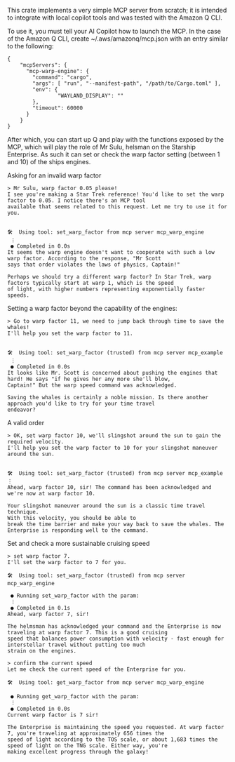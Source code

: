 This crate implements a very simple MCP server from scratch; it is intended to integrate with local copilot tools and was tested with the Amazon Q CLI.

To use it, you must tell your AI Copilot how to launch the MCP. In the case of the Amazon Q CLI, create ~/.aws/amazonq/mcp.json with an entry similar to the following:

```
{
    "mcpServers": {
      "mcp-warp-engine": {
        "command": "cargo",
        "args": [ "run", "--manifest-path", "/path/to/Cargo.toml" ],
        "env": {
                "WAYLAND_DISPLAY": ""
        },
        "timeout": 60000
      }
    }
}
```

After which, you can start up Q and play with the functions exposed by the MCP, which will play the role of Mr Sulu, helsman on the Starship Enterprise.
As such it can set or check the warp factor setting (between 1 and 10) of the ships engines.

Asking for an invalid warp factor
```
> Mr Sulu, warp factor 0.05 please!
I see you're making a Star Trek reference! You'd like to set the warp factor to 0.05. I notice there's an MCP tool
available that seems related to this request. Let me try to use it for you.


🛠️  Using tool: set_warp_factor from mcp server mcp_warp_engine
 ⋮
 ● Completed in 0.0s
It seems the warp engine doesn't want to cooperate with such a low warp factor. According to the response, "Mr Scott
says that order violates the laws of physics, Captain!"

Perhaps we should try a different warp factor? In Star Trek, warp factors typically start at warp 1, which is the speed
of light, with higher numbers representing exponentially faster speeds.
```

Setting a warp factor beyond the capability of the engines:
```
> Go to warp factor 11, we need to jump back through time to save the whales!
I'll help you set the warp factor to 11.


🛠️  Using tool: set_warp_factor (trusted) from mcp server mcp_example
 ⋮
 ● Completed in 0.0s
It looks like Mr. Scott is concerned about pushing the engines that hard! He says "if he gives her any more she'll blow,
Captain!" But the warp speed command was acknowledged.

Saving the whales is certainly a noble mission. Is there another approach you'd like to try for your time travel
endeavor?
```

A valid order
```
> OK, set warp factor 10, we'll slingshot around the sun to gain the required velocity.
I'll help you set the warp factor to 10 for your slingshot maneuver around the sun.


🛠️  Using tool: set_warp_factor (trusted) from mcp server mcp_example
⋮
Ahead, warp factor 10, sir! The command has been acknowledged and we're now at warp factor 10.

Your slingshot maneuver around the sun is a classic time travel technique.
With this velocity, you should be able to
break the time barrier and make your way back to save the whales. The Enterprise is responding well to the command.
```

Set and check a more sustainable cruising speed
```
> set warp factor 7.
I'll set the warp factor to 7 for you.

🛠️  Using tool: set_warp_factor (trusted) from mcp server mcp_warp_engine
 
 ● Running set_warp_factor with the param:
 ⋮
 ● Completed in 0.1s
Ahead, warp factor 7, sir!

The helmsman has acknowledged your command and the Enterprise is now traveling at warp factor 7. This is a good cruising
speed that balances power consumption with velocity - fast enough for interstellar travel without putting too much
strain on the engines.

> confirm the current speed
Let me check the current speed of the Enterprise for you.

🛠️  Using tool: get_warp_factor from mcp server mcp_warp_engine
 
 ● Running get_warp_factor with the param:
 ⋮
 ● Completed in 0.0s
Current warp factor is 7 sir!

The Enterprise is maintaining the speed you requested. At warp factor 7, you're traveling at approximately 656 times the
speed of light according to the TOS scale, or about 1,683 times the speed of light on the TNG scale. Either way, you're
making excellent progress through the galaxy!
```

